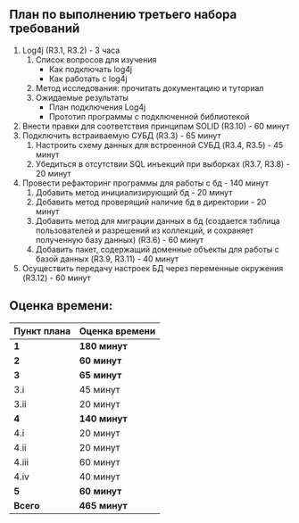 ## План по выполнению третьего набора требований 
1. Log4j (R3.1, R3.2) - 3 часа
    1. Список вопросов для изучения
        + Как подключать log4j
        + Как работать с log4j
    2. Метод исследования: прочитать документацию и туториал 
    3. Ожидаемые результаты
        + План подключения Log4j
        + Прототип программы с подключенной библиотекой 
2. Внести правки для соответствия принципам SOLID (R3.10) - 60 минут
3. Подключить встраиваемую СУБД (R3.3) - 65 минут
    1. Настроить схему данных для встроенной СУБД (R3.4, R3.5) - 45 минут
    2. Убедиться в отсутствии SQL инъекций при выборках (R3.7, R3.8) - 20 минут
4. Провести рефакторинг программы для работы с бд - 140 минут
    1. Добавить метод инициализирующий бд - 20 минут
    2. Добавить метод проверящий наличие бд в директории - 20 минут
    3. Добавить метод для миграции данных в бд (создается таблица пользователей и разрешений из коллекций, и сохраняет полученную базу данных) (R3.6) - 60 минут
    4. Добавить пакет, содержащий доменные объекты для работы с базой данных (R3.9, R3.11) - 40 минут
5. Осуществить передачу настроек БД через переменные окружения (R3.12) - 60 минут
## Оценка времени:
Пункт плана | Оценка времени
--- | ---
**1** | **180 минут**
**2** | **60 минут**
**3** | **65 минут**
3.i | 45 минут
3.ii | 20 минут
**4** | **140 минут**
4.i | 20 минут
4.ii | 20 минут
4.iii | 60 минут
4.iv | 40 минут
**5** | **60 минут**
**Всего** | **465 минут**

